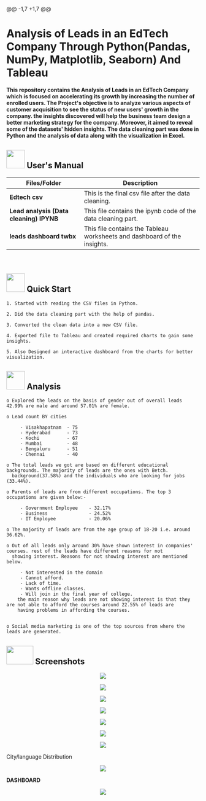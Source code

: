 @@ -1,7 +1,7 @@
# 
#  **Analysis of Leads in an EdTech Company Through Python(Pandas, NumPy, Matplotlib, Seaborn) And Tableau**

**This repository contains the Analysis of Leads in an EdTech Company which is focused on accelerating its growth by increasing the number of enrolled users. The Project's objective is to analyze various aspects of customer acquisition to see the status of new users' growth in the company. the insights discovered will help the business team design a better marketing strategy for the company. Moreover, it aimed to reveal some of the datasets' hidden insights. The data cleaning part was done in Python and the analysis of data along with the visualization in Excel.**

##  <img src="https://user-images.githubusercontent.com/106439762/181935629-b3c47bd3-77fb-4431-a11c-ff8ba0942b63.gif" width="48" height="48"> **User's Manual**

| Files/Folder| Description |
| ------------- | ------------- |
| **Edtech csv** | This is the final csv file after the data cleaning. |
| **Lead analysis (Data cleaning) IPYNB** | This file contains the ipynb code of the data cleaning part. |
| **leads dashboard twbx**  | This file contains the Tableau worksheets and dashboard of the insights.   |
<br>


## <img src="https://user-images.githubusercontent.com/106439762/181937125-2a4b22a3-f8a9-4226-bbd3-df972f9dbbc4.gif" width="48" height="48" > Quick Start

    1. Started with reading the CSV files in Python.
    
    2. Did the data cleaning part with the help of pandas.
    
    3. Converted the clean data into a new CSV file.
    
    4. Exported file to Tableau and created required charts to gain some insights.
    
    5. Also Designed an interactive dashboard from the charts for better visualization.
    

##  <img src=https://user-images.githubusercontent.com/106439762/178428775-03d67679-9aa4-4b08-91e9-6eb6ed8faf66.gif  width="48" height="48"> Analysis


    
    o Explored the leads on the basis of gender out of overall leads 42.99% are male and around 57.01% are female.

    o Lead count BY cities 
    
         - Visakhapatnam  - 75
         - Hyderabad      - 73
         - Kochi          - 67
         - Mumbai         - 48
         - Bengaluru      - 51
         - Chennai        - 40
     
    o The total leads we got are based on different educational backgrounds. The majority of leads are the ones with Betch. 
      background(37.58%) and the individuals who are looking for jobs (33.44%).
  
    o Parents of leads are from different occupations. The top 3 occupations are given below:-
    
         - Government Employee    - 32.17%
         - Business               - 24.52%
         - IT Employee            - 20.06%
    
    o The majority of leads are from the age group of 18-20 i.e. around 36.62%.
    
    o Out of all leads only around 30% have shown interest in companies' courses. rest of the leads have different reasons for not 
      showing interest. Reasons for not showing interest are mentioned below.
      
         - Not interested in the domain
         - Cannot afford.
         - Lack of time.
         - Wants offline classes.
         - Will join in the final year of college.
        the main reason why leads are not showing interest is that they are not able to afford the courses around 22.55% of leads are 
        having problems in affording the courses. 
                

    o Social media marketing is one of the top sources from where the leads are generated. 



## <img src="https://www.getcloudapp.com/wp-content/uploads/2021/03/5aebb952e4867ce13f4d308f_laptop_gif_trans.gif" width="70" height="48"/> Screenshots


<p align="center"><a><img src = "https://raw.githubusercontent.com/Mayankc72/leads_analysis/03d3648fa3ae7643c0964c4452e030dc6d29f370/Analysis%20snippet/Screenshot%202023-07-17%20224122.png"</a></p>
<p align="center"><a><img src = 
"https://raw.githubusercontent.com/Mayankc72/leads_analysis/03d3648fa3ae7643c0964c4452e030dc6d29f370/Analysis%20snippet/Screenshot%202023-07-17%20224225.png"</a></p>
<p align="center"><a><img src = 
"https://github.com/Mayankc72/leads_analysis/blob/03d3648fa3ae7643c0964c4452e030dc6d29f370/Analysis%20snippet/Screenshot%202023-07-17%20224249.png"</a></p>
<p align="center"><a><img src = "https://github.com/Mayankc72/leads_analysis/blob/03d3648fa3ae7643c0964c4452e030dc6d29f370/Analysis%20snippet/Screenshot%202023-07-17%20224603.png"</a></p>
<p align="center"><a><img src = "https://github.com/Mayankc72/leads_analysis/blob/03d3648fa3ae7643c0964c4452e030dc6d29f370/Analysis%20snippet/Screenshot%202023-07-17%20224644.png"</a></p>
<p align="center"><a><img src = "https://github.com/Mayankc72/leads_analysis/blob/03d3648fa3ae7643c0964c4452e030dc6d29f370/Analysis%20snippet/Screenshot%202023-07-17%20224718.png"</a></p>
<p align="center"><a><img src = "https://github.com/Mayankc72/leads_analysis/blob/03d3648fa3ae7643c0964c4452e030dc6d29f370/Analysis%20snippet/Screenshot%202023-07-17%20224845.png"</a></p>

City/language Distribution

<p align="center"><a><img src = "https://github.com/Mayankc72/leads_analysis/blob/03d3648fa3ae7643c0964c4452e030dc6d29f370/Analysis%20snippet/Screenshot%202023-07-17%20224017.png"</a></p> 

**DASHBOARD**
<p align="center"><a><img src = 
"https://github.com/Mayankc72/leads_analysis/blob/03d3648fa3ae7643c0964c4452e030dc6d29f370/Analysis%20snippet/Screenshot%202023-07-17%20225057.png"</a></p>







